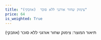 ```yaml
---
title: "צימוק שחור אורגני ללא סוכר  (אוזבקי)"
price: 64
is_weighted: True
---
```


תיאור המוצר: צימוק שחור אורגני ללא סוכר  (אוזבקי)
